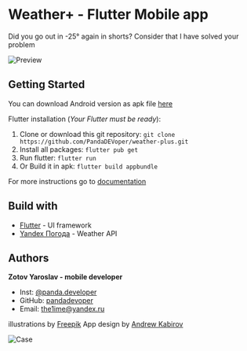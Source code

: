 # Weather+ - Flutter Mobile app
Did you go out in -25° again in shorts? Consider that I have solved your problem

![Preview](https://cdn.freelance.ru/img/portfolio/pics/00/3A/01/3801543.jpg?mt=aa09dfa4)


## Getting Started
You can download Android version as apk file [here](https://drive.google.com/file/d/1ejjoEg4IC7dvCqXlHgty8i3fI5Qq0tZu/view?usp=sharing)

Flutter installation (*Your Flutter must be ready*):
1. Clone or download this git repository:
  	  `git clone https://github.com/PandaDEVoper/weather-plus.git`
2. Install all packages: 
      `flutter pub get`
3. Run flutter:
      `flutter run`
4. Or Build it in apk: 
      `flutter build appbundle`
    
For more instructions go to [documentation](flutter.dev/docs/)
  
  
## Build with
* [Flutter](flutter.dev) - UI framework
* [Yandex Погода](https://yandex.ru/pogoda/) - Weather API

## Authors
**Zotov Yaroslav - mobile developer**
* Inst: [@panda.developer](https://www.instagram.com/panda.developer/)
* GitHub: [pandadevoper](https://github.com/PandaDEVoper)
* Email: the1ime@yandex.ru

illustrations by [Freepik](https://www.freepik.com/)
App design by [Andrew Kabirov](https://dribbble.com/Budaist)


![Case](https://cdn.freelance.ru/download/1249769/case.png)
